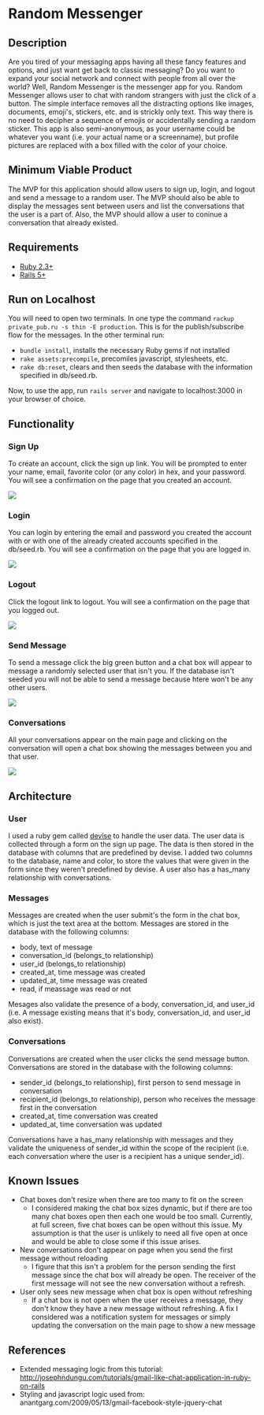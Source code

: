 # Random Messenger

## Description
Are you tired of your messaging apps having all these fancy features and options, and just want get back to classic messaging? Do you want to expand your social network and connect with people from all over the world? Well, Random Messenger is the messenger app for you. Random Messenger allows user to chat with random strangers with just the click of a button. The simple interface removes all the distracting options like images, documents, emoji's, stickers, etc. and is strickly only text. This way there is no need to decipher a sequence of emojis or accidentally sending a random sticker. This app is also semi-anonymous, as your username could be whatever you want (i.e. your actual name or a screenname), but profile pictures are replaced with a box filled with the color of your choice.

## Minimum Viable Product
The MVP for this application should allow users to sign up, login, and logout and send a message to a random user. The MVP should also be able to display the messages sent between users and list the conversations that the user is a part of. Also, the MVP should allow a user to coninue a conversation that already existed.

## Requirements

* [Ruby 2.3+](https://www.ruby-lang.org/en/)
* [Rails 5+](http://rubyonrails.org)

## Run on Localhost
You will need to open two terminals. In one type the command ```rackup private_pub.ru -s thin -E production```. This is for the publish/subscribe flow for the messages. In the other terminal run:
* ```bundle install```, installs the necessary Ruby gems if not installed
* ```rake assets:precompile```, precomiles javascript, stylesheets, etc.
* ```rake db:reset```, clears and then seeds the database with the information specified in db/seed.rb.

Now, to use the app, run ```rails server``` and navigate to localhost:3000 in your browser of choice.

## Functionality
### Sign Up
To create an account, click the sign up link. You will be prompted to enter your name, email, favorite color (or any color) in hex, and your password. You will see a confirmation on the page that you created an account.

![](signup.png)

### Login
You can login by entering the email and password you created the account with or with one of the already created accounts specified in the db/seed.rb. You will see a confirmation on the page that you are logged in.

![](login.png)

### Logout
Click the logout link to logout. You will see a confirmation on the page that you logged out.

![](logout.png)

### Send Message
To send a message click the big green button and a chat box will appear to message a randomly selected user that isn't you. If the database isn't seeded you will not be able to send a message because htere won't be any other users.

![](message.png)

### Conversations
All your conversations appear on the main page and clicking on the conversation will open a chat box showing the messages between you and that user.

![](convo.png)

## Architecture
### User
I used a ruby gem called [devise](https://github.com/plataformatec/devise) to handle the user data. The user data is collected through a form on the sign up page. The data is then stored in the database with columns that are predefined by devise. I added two columns to the database, name and color, to store the values that were given in the form since they weren't predefined by devise. A user also has a has_many relationship with conversations.

### Messages
Messages are created when the user submit's the form in the chat box, which is just the text area at the bottom. Messages are stored in the database with the following columns:

* body, text of message
* conversation_id (belongs_to relationship)
* user_id (belongs_to relationship)
* created_at, time message was created
* updated_at, time message was created
* read, if meassage was read or not

Mesages also validate the presence of a body, conversation_id, and user_id (i.e. A message existing means that it's body, conversation_id, and user_id also exist).

### Conversations
Conversations are created when the user clicks the send message button. Conversations are stored in the database with the following columns:

* sender_id (belongs_to relationship), first person to send message in conversation
* recipient_id (belongs_to relationship), person who receives the message first in the conversation
* created_at, time conversation was created
* updated_at, time conversation was updated

Conversations have a has_many relationship with messages and they validate the uniqueness of sender_id within the scope of the recipient (i.e. each conversation where the user is a recipient has a unique sender_id).

## Known Issues
* Chat boxes don't resize when there are too many to fit on the screen
    - I considered making the chat box sizes dynamic, but if there are too many chat boxes open then each one would be too         small. Currently, at full screen, five chat boxes can be open without this issue. My assumption is that the user is           unlikely to need all five open at once and would be able to close some if this issue arises.
* New conversations don't appear on page when you send the first message without reloading
    - I figure that this isn't a problem for the person sending the first message since the chat box will already be open.         The receiver of the first message will not see the new conversation without a refresh.
* User only sees new message when chat box is open without refreshing
    - If a chat box is not open when the user receives a message, they don't know they have a new message without refreshing.       A fix I considered was a notification system for messages or simply updating the conversation on the main page to show       a new message
 
 
 ## References
 * Extended messaging logic from this tutorial: http://josephndungu.com/tutorials/gmail-like-chat-application-in-ruby-on-rails
 * Styling and javascript logic used from: anantgarg.com/2009/05/13/gmail-facebook-style-jquery-chat
